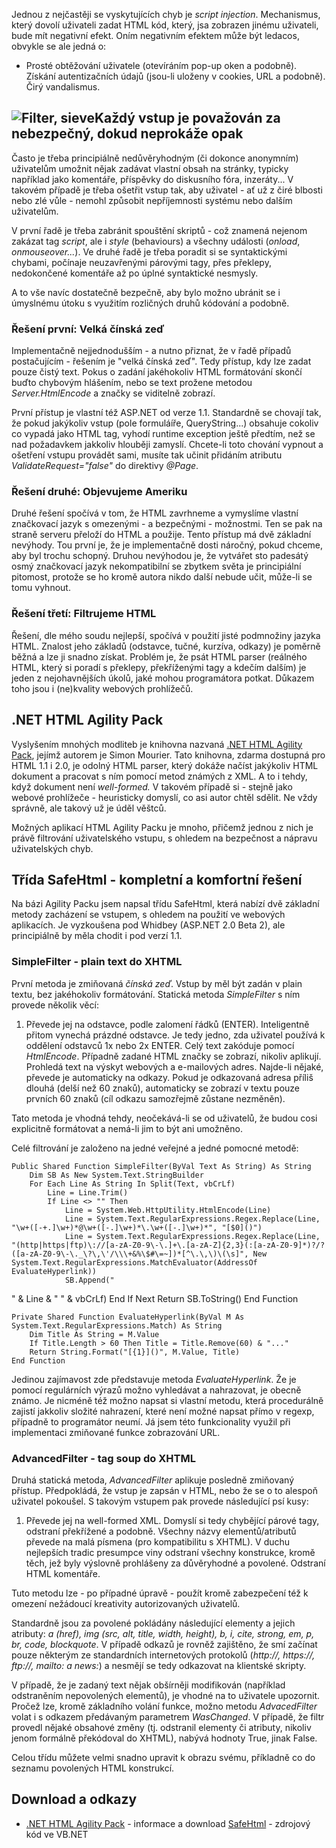 <!-- dcterms:identifier = aspnetcz#50 -->
<!-- dcterms:title = Filtrování HTML: jak na "nebezpečné" elementy? -->
<!-- dcterms:abstract = Jednou z nejčastěji se vyskytujících chyb ve webových aplikacích je script injection. Příčinou je nedostatečné ověření vstupů. Jak snadno a pro uživatele vstřícně zacházet s generickým HTML vstupem? -->
<!-- np9:categoryId = 2 -->
<!-- x4w:category = Bezpečnost -->
<!-- np9:authorId = 1 -->
<!-- np9:authorEmail = michal.valasek@altairis.cz -->
<!-- dcterms:creator = Michal Altair Valášek -->
<!-- dcterms:created = 2005-10-01T09:12:24.22+02:00 -->
<!-- dcterms:dateAccepted = 2005-10-01T09:12:24.22+02:00 -->

Jednou z nejčastěji se vyskytujících chyb je *script injection*. Mechanismus, který dovolí uživateli zadat HTML kód, který, jsa zobrazen jinému uživateli, bude mít negativní efekt. Oním negativním efektem může být ledacos, obvykle se ale jedná o:

*   Prosté obtěžování uživatele (otevíráním pop-up oken a podobně). 
Získání autentizačních údajů (jsou-li uloženy v cookies, URL a podobně). 
Čirý vandalismus.

## ![Filter, sieve](https://www.cdn.altairis.cz/Blog/filter.jpg "Image via sxc.hu, used by permission.")Každý vstup je považován za nebezpečný, dokud neprokáže opak

Často je třeba principiálně nedůvěryhodným (či dokonce anonymním) uživatelům umožnit nějak zadávat vlastní obsah na stránky, typicky například jako komentáře, příspěvky do diskusního fóra, inzeráty... V takovém případě je třeba ošetřit vstup tak, aby uživatel - ať už z čiré blbosti nebo zlé vůle - nemohl způsobit nepříjemnosti systému nebo dalším uživatelům.

V první řadě je třeba zabránit spouštění skriptů - což znamená nejenom zakázat tag *script*, ale i *style* (behaviours) a všechny události (*onload*, *onmouseover...*). Ve druhé řadě je třeba poradit si se syntaktickými chybami, počínaje neuzavřenými párovými tagy, přes překlepy, nedokončené komentáře až po úplné syntaktické nesmysly.

A to vše navíc dostatečně bezpečně, aby bylo možno ubránit se i úmyslnému útoku s využitím rozličných druhů kódování a podobně.

### Řešení první: Velká čínská zeď

Implementačně nejjednodušším - a nutno přiznat, že v řadě případů postačujícím - řešením je "velká čínská zeď". Tedy přístup, kdy lze zadat pouze čistý text. Pokus o zadání jakéhokoliv HTML formátování skončí buďto chybovým hlášením, nebo se text prožene metodou *Server.HtmlEncode* a značky se viditelně zobrazí.

První přístup je vlastní též ASP.NET od verze 1.1. Standardně se chovají tak, že pokud jakýkoliv vstup (pole formuláíře, QueryString...) obsahuje cokoliv co vypadá jako HTML tag, vyhodí runtime exception ještě předtím, než se nad požadavkem jakkoliv hlouběji zamyslí. Chcete-li toto chování vypnout a ošetření vstupu provádět sami, musíte tak učinit přidáním atributu *ValidateRequest="false"* do direktivy *@Page*.

### Řešení druhé: Objevujeme Ameriku

Druhé řešení spočívá v tom, že HTML zavrhneme a vymyslíme vlastní značkovací jazyk s omezenými - a bezpečnými - možnostmi. Ten se pak na straně serveru přeloží do HTML a použije. Tento přístup má dvě základní nevýhody. Tou první je, že je implementačně dosti náročný, pokud chceme, aby byl trochu schopný. Druhou nevýhodou je, že vytvářet sto padesátý osmý značkovací jazyk nekompatibilní se zbytkem světa je principiální pitomost, protože se ho kromě autora nikdo další nebude učit, může-li se tomu vyhnout.

### Řešení třetí: Filtrujeme HTML

Řešení, dle mého soudu nejlepší, spočívá v použití jisté podmnožiny jazyka HTML. Znalost jeho základů (odstavce, tučné, kurzíva, odkazy) je poměrně běžná a lze ji snadno získat. Problém je, že psát HTML parser (reálného HTML, který si poradí s překlepy, překříženými tagy a kdečím dalším) je jeden z nejohavnějších úkolů, jaké mohou programátora potkat. Důkazem toho jsou i (ne)kvality webových prohlížečů.

## .NET HTML Agility Pack

Vyslyšením mnohých modliteb je knihovna nazvaná [.NET HTML Agility Pack](http://smourier.blogspot.com/), jejímž autorem je Simon Mourier. Tato knihovna, zdarma dostupná pro HTML 1.1 i 2.0, je odolný HTML parser, který dokáže načíst jakýkoliv HTML dokument a pracovat s ním pomocí metod známých z XML. A to i tehdy, když dokument není *well-formed.* V takovém případě si - stejně jako webové prohlížeče - heuristicky domyslí, co asi autor chtěl sdělit. Ne vždy správně, ale takový už je úděl věštců.

Možných aplikací HTML Agility Packu je mnoho, přičemž jednou z nich je právě filtrování uživatelského vstupu, s ohledem na bezpečnost a nápravu uživatelských chyb.

## Třída SafeHtml - kompletní a komfortní řešení

Na bázi Agility Packu jsem napsal třídu SafeHtml, která nabízí dvě základní metody zacházení se vstupem, s ohledem na použití ve webových aplikacích. Je vyzkoušena pod Whidbey (ASP.NET 2.0 Beta 2), ale principiálně by měla chodit i pod verzí 1.1.

### SimpleFilter - plain text do XHTML

První metoda je zmiňovaná *čínská zeď*. Vstup by měl být zadán v plain textu, bez jakéhokoliv formátování. Statická metoda *SimpleFilter* s ním provede několik věcí:

1.  Převede jej na odstavce, podle zalomení řádků (ENTER). Inteligentně přitom vynechá prázdné odstavce. Je tedy jedno, zda uživatel používá k oddělení odstavců 1x nebo 2x ENTER. 
Celý text zakóduje pomocí *HtmlEncode*. Případně zadané HTML značky se zobrazí, nikoliv aplikují. 
Prohledá text na výskyt webových a e-mailových adres. Najde-li nějaké, převede je automaticky na odkazy. 
Pokud je odkazovaná adresa příliš dlouhá (delší než 60 znaků), automaticky se zobrazí v textu pouze prvních 60 znaků (cíl odkazu samozřejmě zůstane nezměněn).

Tato metoda je vhodná tehdy, neočekává-li se od uživatelů, že budou cosi explicitně formátovat a nemá-li jim to být ani umožněno.

Celé filtrování je založeno na jedné veřejné a jedné pomocné metodě:

    Public Shared Function SimpleFilter(ByVal Text As String) As String
        Dim SB As New System.Text.StringBuilder
        For Each Line As String In Split(Text, vbCrLf)
            Line = Line.Trim()
            If Line <> "" Then
                Line = System.Web.HttpUtility.HtmlEncode(Line)
                Line = System.Text.RegularExpressions.Regex.Replace(Line, "\w+([-+.]\w+)*@\w+([-.]\w+)*\.\w+([-.]\w+)*", "[$0]()")
                Line = System.Text.RegularExpressions.Regex.Replace(Line, "(http|https|ftp)\://[a-zA-Z0-9\-\.]+\.[a-zA-Z]{2,3}(:[a-zA-Z0-9]*)?/?([a-zA-Z0-9\-\._\?\,\'/\\\+&%\$#\=~])*[^\.\,\)\(\s]", New System.Text.RegularExpressions.MatchEvaluator(AddressOf EvaluateHyperlink))
                SB.Append("

" & Line & "
" & vbCrLf)
            End If
        Next
        Return SB.ToString()
    End Function

    Private Shared Function EvaluateHyperlink(ByVal M As System.Text.RegularExpressions.Match) As String
        Dim Title As String = M.Value
        If Title.Length > 60 Then Title = Title.Remove(60) & "..."
        Return String.Format("[{1}]()", M.Value, Title)
    End Function

Jedinou zajímavost zde představuje metoda *EvaluateHyperlink*. Že je pomocí regulárních výrazů možno vyhledávat a nahrazovat, je obecně známo. Je nicméně též možno napsat si vlastní metodu, která procedurálně zajistí jakkoliv složité nahrazení, které není možné napsat přímo v regexp, případně to programátor neumí. Já jsem této funkcionality využil při implementaci zmiňované funkce zobrazování URL.

### AdvancedFilter - tag soup do XHTML

Druhá statická metoda, *AdvancedFilter* aplikuje posledně zmiňovaný přístup. Předpokládá, že vstup je zapsán v HTML, nebo že se o to alespoň uživatel pokoušel. S takovým vstupem pak provede následující psí kusy:

1.  Převede jej na well-formed XML. Domyslí si tedy chybějící párové tagy, odstraní překřížené a podobně. 
Všechny názvy elementů/atributů převede na malá písmena (pro kompatibilitu s XHTML). 
V duchu nejlepších tradic presumpce viny odstraní všechny konstrukce, kromě těch, jež byly výslovně prohlášeny za důvěryhodné a povolené. 
Odstraní HTML komentáře.

Tuto metodu lze - po případné úpravě - použít kromě zabezpečení též k omezení nežádoucí kreativity autorizovaných uživatelů.

Standardně jsou za povolené pokládány následující elementy a jejich atributy: *a (href), img (src, alt, title, width, height), b, i, cite, strong, em, p, br, code, blockquote*. V případě odkazů je rovněž zajištěno, že smí začínat pouze některým ze standardních internetových protokolů (*http://, https://, ftp://, mailto: *a* news:*) a nesmějí se tedy odkazovat na klientské skripty.

V případě, že je zadaný text nějak obšírněji modifikován (například odstraněním nepovolených elementů), je vhodné na to uživatele upozornit. Pročež lze, kromě základního volání funkce, možno metodu *AdvacedFilter* volat i s odkazem předávaným parametrem *WasChanged*. V případě, že filtr provedl nějaké obsahové změny (tj. odstranil elementy či atributy, nikoliv jenom formálně překódoval do XHTML), nabývá hodnoty True, jinak False.

Celou třídu můžete velmi snadno upravit k obrazu svému, příkladně co do seznamu povolených HTML konstrukcí.

## Download a odkazy

*   [.NET HTML Agility Pack](http://smourier.blogspot.com/) - informace a download 
[SafeHtml](https://www.cdn.altairis.cz/Blog/2005/20051001-SafeHtml.zip) - zdrojový kód ve VB.NET